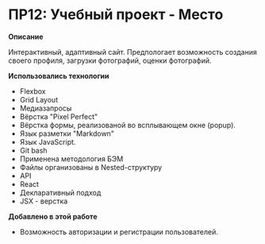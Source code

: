 # ПР12: Учебный проект - Место

**Описание**

  Интерактивный, адаптивный сайт. Предпологает возможность создания своего профиля, загрузки фотографий, оценки фотографий.

**Использовались технологии**
  * Flexbox
  * Grid Layout
  * Медиазапросы
  * Вёрстка "Pixel Perfect"
  * Вёрстка формы, реализованой во всплывающем окне (popup).
  * Язык разметки "Markdown"
  * Язык JavaScript.
  * Git bash
  * Применена методология БЭМ
  * Файлы организованы в Nested-структуру
  * API
  * React
  * Декларативный подход
  * JSX - верстка

**Добавлено в этой работе**
  * Возможность авторизации и регистрации пользователей.